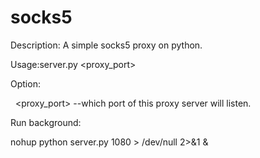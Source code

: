 # socks5
Description: A simple socks5 proxy on python.

Usage:server.py <proxy_port>

Option:

&nbsp;&nbsp;<proxy_port> --which port of this proxy server will listen.

Run background:

nohup python server.py 1080 > /dev/null 2>&amp;1 &amp;